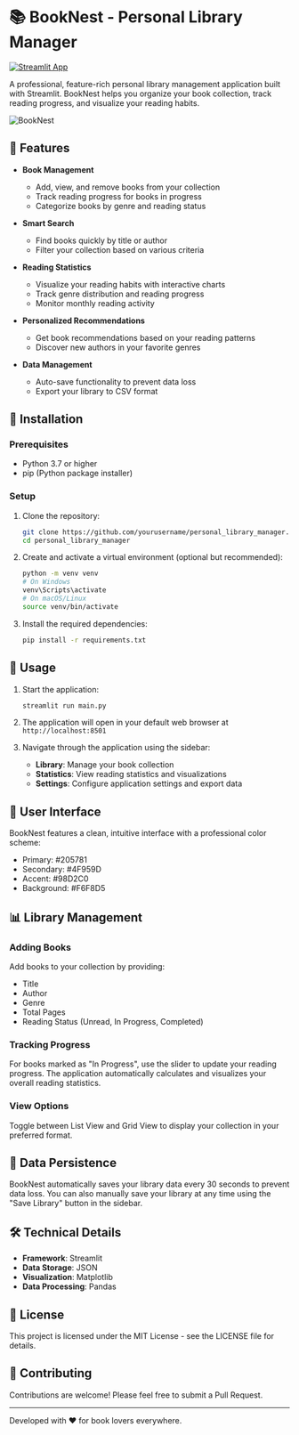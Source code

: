 # 📚 BookNest - Personal Library Manager

[![Streamlit App](https://static.streamlit.io/badges/streamlit_badge_black_white.svg)](https://streamlit.io)

A professional, feature-rich personal library management application built with Streamlit. BookNest helps you organize your book collection, track reading progress, and visualize your reading habits.

![BookNest](https://img.shields.io/badge/BookNest-1.0.0-205781)

## 🌟 Features

- **Book Management**
  - Add, view, and remove books from your collection
  - Track reading progress for books in progress
  - Categorize books by genre and reading status

- **Smart Search**
  - Find books quickly by title or author
  - Filter your collection based on various criteria

- **Reading Statistics**
  - Visualize your reading habits with interactive charts
  - Track genre distribution and reading progress
  - Monitor monthly reading activity

- **Personalized Recommendations**
  - Get book recommendations based on your reading patterns
  - Discover new authors in your favorite genres

- **Data Management**
  - Auto-save functionality to prevent data loss
  - Export your library to CSV format

## 🚀 Installation

### Prerequisites

- Python 3.7 or higher
- pip (Python package installer)

### Setup

1. Clone the repository:
   ```bash
   git clone https://github.com/yourusername/personal_library_manager.git
   cd personal_library_manager
   ```

2. Create and activate a virtual environment (optional but recommended):
   ```bash
   python -m venv venv
   # On Windows
   venv\Scripts\activate
   # On macOS/Linux
   source venv/bin/activate
   ```

3. Install the required dependencies:
   ```bash
   pip install -r requirements.txt
   ```

## 📖 Usage

1. Start the application:
   ```bash
   streamlit run main.py
   ```

2. The application will open in your default web browser at `http://localhost:8501`

3. Navigate through the application using the sidebar:
   - **Library**: Manage your book collection
   - **Statistics**: View reading statistics and visualizations
   - **Settings**: Configure application settings and export data

## 🎨 User Interface

BookNest features a clean, intuitive interface with a professional color scheme:

- Primary: #205781
- Secondary: #4F959D
- Accent: #98D2C0
- Background: #F6F8D5

## 📊 Library Management

### Adding Books
Add books to your collection by providing:
- Title
- Author
- Genre
- Total Pages
- Reading Status (Unread, In Progress, Completed)

### Tracking Progress
For books marked as "In Progress", use the slider to update your reading progress. The application automatically calculates and visualizes your overall reading statistics.

### View Options
Toggle between List View and Grid View to display your collection in your preferred format.

## 🔄 Data Persistence

BookNest automatically saves your library data every 30 seconds to prevent data loss. You can also manually save your library at any time using the "Save Library" button in the sidebar.

## 🛠️ Technical Details

- **Framework**: Streamlit
- **Data Storage**: JSON
- **Visualization**: Matplotlib
- **Data Processing**: Pandas

## 📝 License

This project is licensed under the MIT License - see the LICENSE file for details.

## 🤝 Contributing

Contributions are welcome! Please feel free to submit a Pull Request.

---

Developed with ❤️ for book lovers everywhere.